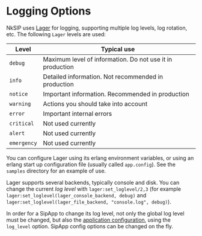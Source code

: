 # Logging Options

NkSIP uses [Lager](https://github.com/basho/lager) for logging, supporting multiple log levels, log rotation, etc. The following `Lager` levels are used:

Level|Typical use
---|---
`debug`|Maximum level of information. Do not use it in production
`info`|Detailed information. Not recommended in production
`notice`|Important information. Recommended in production
`warning`|Actions you should take into account
`error`|Important internal errors
`critical`|Not used currently
`alert`|Not used currently
`emergency`|Not used currently

You can configure Lager using its erlang environment variables, or using an erlang start up configuration file (usually called `app.config`). See the `samples` directory for an example of use.

Lager supports several backends, typically console and disk. You can change the current _log level_ with `lager:set_loglevel/2,3` (for example `lager:set_loglevel(lager_console_backend, debug)` and `lager:set_loglevel(lager_file_backend, "console.log", debug)`).

In order for a SipApp to change its log level, not only the global log level must be changed, but also the [application configuration](configuration.md), using the `log_level` option. SipApp config options can be changed on the fly.
